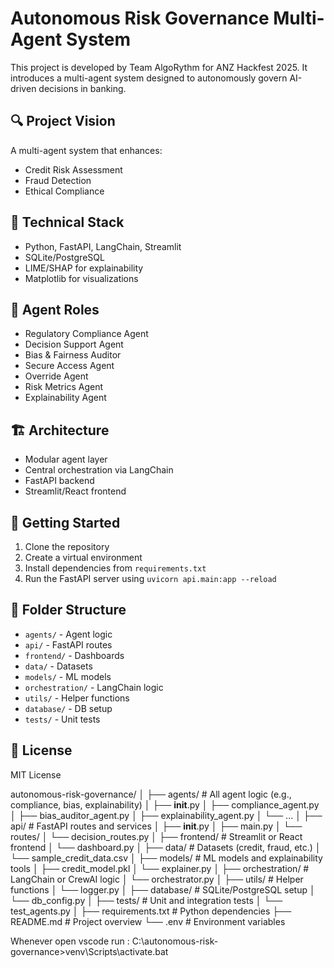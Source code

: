 # Autonomous Risk Governance Multi-Agent System

This project is developed by Team AlgoRythm for ANZ Hackfest 2025. It introduces a multi-agent system designed to autonomously govern AI-driven decisions in banking.

## 🔍 Project Vision
A multi-agent system that enhances:
- Credit Risk Assessment
- Fraud Detection
- Ethical Compliance

## 🧠 Technical Stack
- Python, FastAPI, LangChain, Streamlit
- SQLite/PostgreSQL
- LIME/SHAP for explainability
- Matplotlib for visualizations

## 🧩 Agent Roles
- Regulatory Compliance Agent
- Decision Support Agent
- Bias & Fairness Auditor
- Secure Access Agent
- Override Agent
- Risk Metrics Agent
- Explainability Agent

## 🏗️ Architecture
- Modular agent layer
- Central orchestration via LangChain
- FastAPI backend
- Streamlit/React frontend

## 🚀 Getting Started
1. Clone the repository
2. Create a virtual environment
3. Install dependencies from `requirements.txt`
4. Run the FastAPI server using `uvicorn api.main:app --reload`

## 📁 Folder Structure
- `agents/` - Agent logic
- `api/` - FastAPI routes
- `frontend/` - Dashboards
- `data/` - Datasets
- `models/` - ML models
- `orchestration/` - LangChain logic
- `utils/` - Helper functions
- `database/` - DB setup
- `tests/` - Unit tests

## 📄 License
MIT License



autonomous-risk-governance/
│
├── agents/                     # All agent logic (e.g., compliance, bias, explainability)
│   ├── __init__.py
│   ├── compliance_agent.py
│   ├── bias_auditor_agent.py
│   ├── explainability_agent.py
│   └── ...
│
├── api/                        # FastAPI routes and services
│   ├── __init__.py
│   ├── main.py
│   └── routes/
│       └── decision_routes.py
│
├── frontend/                   # Streamlit or React frontend
│   └── dashboard.py
│
├── data/                       # Datasets (credit, fraud, etc.)
│   └── sample_credit_data.csv
│
├── models/                     # ML models and explainability tools
│   ├── credit_model.pkl
│   └── explainer.py
│
├── orchestration/             # LangChain or CrewAI logic
│   └── orchestrator.py
│
├── utils/                      # Helper functions
│   └── logger.py
│
├── database/                   # SQLite/PostgreSQL setup
│   └── db_config.py
│
├── tests/                      # Unit and integration tests
│   └── test_agents.py
│
├── requirements.txt            # Python dependencies
├── README.md                   # Project overview
└── .env                        # Environment variables


Whenever open vscode run : 
C:\autonomous-risk-governance>venv\Scripts\activate.bat